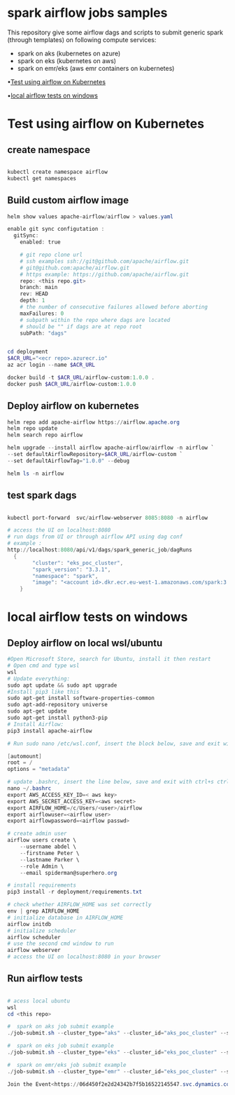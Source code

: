 
<!-- markdownlint-configure-file {
  "MD013": {
    "code_blocks": false,
    "tables": false
  },
  "MD033": false,
  "MD041": false
} -->

<div align="left">

# spark airflow jobs samples

This repository give some airflow dags and scripts to submit generic spark (through templates) on following compute services:
- spark on aks (kubernetes on azure)
- spark on eks (kubernetes on aws)
- spark on emr/eks (aws emr containers on kubernetes)

•[Test using airflow on Kubernetes ](#test-using-airflow-on-kubernetes ) 

•[local airflow tests on windows](#local-airflow-tests-on-windows)

</div>


# Test using airflow on Kubernetes 

## create namespace

```Powershell

kubectl create namespace airflow
kubectl get namespaces
```
## Build custom airflow image


```Powershell
helm show values apache-airflow/airflow > values.yaml

enable git sync configutation : 
  gitSync:
    enabled: true

    # git repo clone url
    # ssh examples ssh://git@github.com/apache/airflow.git
    # git@github.com:apache/airflow.git
    # https example: https://github.com/apache/airflow.git
    repo: <this repo.git>
    branch: main
    rev: HEAD
    depth: 1
    # the number of consecutive failures allowed before aborting
    maxFailures: 0
    # subpath within the repo where dags are located
    # should be "" if dags are at repo root
    subPath: "dags"


cd deployment
$ACR_URL="<ecr repo>.azurecr.io"
az acr login --name $ACR_URL

docker build -t $ACR_URL/airflow-custom:1.0.0 .
docker push $ACR_URL/airflow-custom:1.0.0 

```

## Deploy airflow on kubernetes


```Powershell
helm repo add apache-airflow https://airflow.apache.org
helm repo update
helm search repo airflow

helm upgrade --install airflow apache-airflow/airflow -n airflow `
--set defaultAirflowRepository=$ACR_URL/airflow-custom `
--set defaultAirflowTag="1.0.0" --debug

helm ls -n airflow 

```

## test spark dags


```Powershell

kubectl port-forward  svc/airflow-webserver 8085:8080 -n airflow

# access the UI on localhost:8080
# run dags from UI or through airflow API using dag conf
# example :
http://localhost:8080/api/v1/dags/spark_generic_job/dagRuns
  {
        "cluster": "eks_poc_cluster",
        "spark_version": "3.3.1",
        "namespace": "spark",
        "image": "<account id>.dkr.ecr.eu-west-1.amazonaws.com/spark:3.3.1-test"
    }
```


# local airflow tests on windows

## Deploy airflow on local wsl/ubuntu
```Powershell
#Open Microsoft Store, search for Ubuntu, install it then restart
# Open cmd and type wsl
wsl
# Update everything: 
sudo apt update && sudo apt upgrade
#Install pip3 like this
sudo apt-get install software-properties-common
sudo apt-add-repository universe
sudo apt-get update
sudo apt-get install python3-pip
# Install Airflow: 
pip3 install apache-airflow 

# Run sudo nano /etc/wsl.conf, insert the block below, save and exit with ctrl+s ctrl+x

[automount]
root = /
options = "metadata"

# update .bashrc, insert the line below, save and exit with ctrl+s ctrl+x
nano ~/.bashrc
export AWS_ACCESS_KEY_ID=< aws key>
export AWS_SECRET_ACCESS_KEY=<aws secret>
export AIRFLOW_HOME=/c/Users/<user>/airflow
export airflowuser=<airflow user>
export airflowpassword=<airflow passwd>

# create admin user 
airflow users create \
    --username abdel \
    --firstname Peter \
    --lastname Parker \
    --role Admin \
    --email spiderman@superhero.org

# install requirements
pip3 install -r deployment/requirements.txt

# check whether AIRFLOW_HOME was set correctly 
env | grep AIRFLOW_HOME 
# initialize database in AIRFLOW_HOME 
airflow initdb 
# initialize scheduler 
airflow scheduler 
# use the second cmd window to run 
airflow webserver 
# access the UI on localhost:8080 in your browser

```
## Run airflow tests

```Powershell

# acess local ubuntu
wsl
cd <this repo>

#  spark on aks job submit example
./job-submit.sh --cluster_type="aks" --cluster_id="aks_poc_cluster" --spark_version="3.3.1"  --configuration_file="job_config.json"

#  spark on eks job submit example
./job-submit.sh --cluster_type="eks" --cluster_id="eks_poc_cluster" --spark_version="3.3.1"  --configuration_file="job_config.json"

#  spark on emr/eks job submit example
./job-submit.sh --cluster_type="emr" --cluster_id="eks_poc_cluster" --spark_version="3.3.1"  --configuration_file="job_config.json"

Join the Event<https://06d450f2e2d24342b7f5b16522145547.svc.dynamics.com/EvtMgmt/api/v2.0/checkin/stream?sessionRegistrationId=SR%20UX5UN3C3TZ7AWPC5ZXGHGV9ELD&redirectUri=https%3A%2F%2Fteams.microsoft.com%2Fl%2Fmeetup-join%2F19%253ameeting_MDQzYmQzMWUtNTA4ZS00MWU2LTk2YzctNTY5ZTQ1Mjc1MjNj%2540thread.v2%2F0%3Fcontext%3D%257b%2522Tid%2522%253a%252272f988bf-86f1-41af-91ab-2d7cd011db47%2522%252c%2522Oid%2522%253a%2522c5825cfd-a05b-4288-8c3d-cec2cf365dd6%2522%257d>
```
